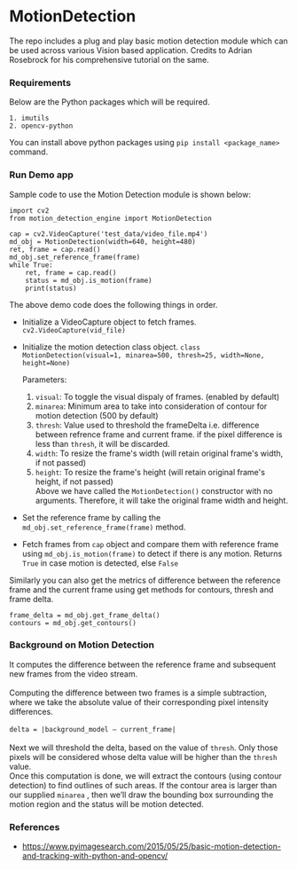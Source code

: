 # MotionDetection
The repo includes a plug and play basic motion detection module which can be used across various Vision based application. Credits to Adrian Rosebrock for his comprehensive tutorial on the same.

### Requirements
Below are the Python packages which will be required.
```
1. imutils
2. opencv-python
```
You can install above python packages using `pip install <package_name>` command.


### Run Demo app
Sample code to use the Motion Detection module is shown below:
```
import cv2
from motion_detection_engine import MotionDetection

cap = cv2.VideoCapture('test_data/video_file.mp4')
md_obj = MotionDetection(width=640, height=480)
ret, frame = cap.read()        
md_obj.set_reference_frame(frame)
while True:
    ret, frame = cap.read()
    status = md_obj.is_motion(frame)
    print(status)
```
The above demo code does the following things in order.
- Initialize a VideoCapture object to fetch frames. `cv2.VideoCapture(vid_file)`
- Initialize the motion detection class object.
  `class MotionDetection(visual=1, minarea=500, thresh=25, width=None, height=None)`

    Parameters:

    1. `visual`: To toggle the visual dispaly of frames. (enabled by default)
    2. `minarea`: Minimum area to take into consideration of contour for motion detection (500 by default)
    3. `thresh`: Value used to threshold the frameDelta i.e. difference between refrence frame and current frame.
    if the pixel difference is less than `thresh`, it will be discarded.
    4. `width`: To resize the frame's width (will retain original frame's width, if not passed)
    5. `height`: To resize the frame's height (will retain original frame's height, if not passed)<br />
    Above we have called the `MotionDetection()` constructor with no arguments. Therefore, it will take the original frame width and height.
- Set the reference frame by calling the `md_obj.set_reference_frame(frame)` method.
- Fetch frames from `cap` object and compare them with reference frame using `md_obj.is_motion(frame)` to detect if there is any motion. Returns `True` in case motion is detected, else `False`

Similarly you can also get the metrics of difference between the reference frame and the current frame using
get methods for contours, thresh and frame delta.
```
frame_delta = md_obj.get_frame_delta()
contours = md_obj.get_contours()
```
### Background on Motion Detection
It computes the difference between the reference frame and subsequent new frames from the video stream.<br /><br />
Computing the difference between two frames is a simple subtraction, where we take the absolute value of their corresponding pixel intensity differences. <br /><br />
`delta = |background_model – current_frame|` <br /><br />
Next we will threshold the delta, based on the value of `thresh`. Only those pixels will be considered whose delta value
will be higher than the `thresh` value. <br />
Once this computation is done, we will extract the contours (using contour detection) to find outlines of such areas. If the contour area is larger than our supplied `minarea` , then we’ll draw the bounding box surrounding the motion region and the status will be motion detected.<br />
### References
- https://www.pyimagesearch.com/2015/05/25/basic-motion-detection-and-tracking-with-python-and-opencv/
